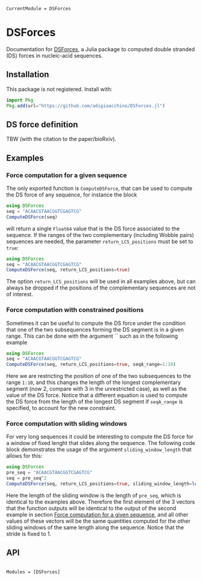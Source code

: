 ```@meta
CurrentModule = DSForces
```

# DSForces

Documentation for [DSForces](https://github.com/adigioacchino/DSForces.jl), a Julia package to computed double stranded (DS) forces in nucleic-acid sequences.

## Installation
This package is not registered. Install with:

```julia
import Pkg
Pkg.add(url="https://github.com/adigioacchino/DSForces.jl")
```

## DS force definition
TBW (with the citation to the paper/bioRxiv).

## Examples
### Force computation for a given sequence
The only exported function is `ComputeDSForce`, that can be used to compute the DS force of any sequence, 
for instance the block
```julia
using DSForces
seq = "ACAACGTAACGGTCGAGTCG"
ComputeDSForce(seq)
```
will return a single `Float64` value that is the DS force associated to the sequence.
If the ranges of the two complementary (including Wobble pairs) sequences are needed, the parameter
`return_LCS_positions` must be set to `true`: 
```julia
using DSForces
seq = "ACAACGTAACGGTCGAGTCG"
ComputeDSForce(seq, return_LCS_positions=true)
```
The option `return_LCS_positions` will be used in all examples above, but can always be dropped if the
positions of the complementary sequences are not of interest.

### Force computation with constrained positions
Sometimes it can be useful to compute the DS force under the condition that one of the two subsequences 
forming the DS segment is in a given range.
This can be done with the argument `` such as in the following example
```julia
using DSForces
seq = "ACAACGTAACGGTCGAGTCG"
ComputeDSForce(seq, return_LCS_positions=true, seqA_range=1:10)
```
Here we are restricting the position of one of the two subsequences to the range `1:10`, and this 
changes the length of the longest complementary segment (now 2, compare with 3 in the unrestricted case), 
as well as the value of the DS force. 
Notice that a different equation is used to compute the DS force from the length of the longest DS segment
if `seqA_range` is specified, to account for the new constraint.

### Force computation with sliding windows
For very long sequences it could be interesting to compute the DS force for a window of fixed lenght that
slides along the sequence. 
The following code block demonstrates the usage of the argument `sliding_window_length` that allows for this:
```julia
using DSForces
pre_seq = "ACAACGTAACGGTCGAGTCG"
seq = pre_seq^2
ComputeDSForce(seq, return_LCS_positions=true, sliding_window_length=length(pre_seq))
```
Here the length of the sliding window is the length of `pre_seq`, which is identical to the examples above.
Therefore the first element of the 3 vectors that the function outputs will be identical to the output of the 
second example in section [Force computation for a given sequence](@ref), and all other values of these vectors 
will be the same quantities computed for the other sliding windows of the same length along the sequence. 
Notice that the stride is fixed to 1.

## API

```@index
```

```@autodocs
Modules = [DSForces]
```
